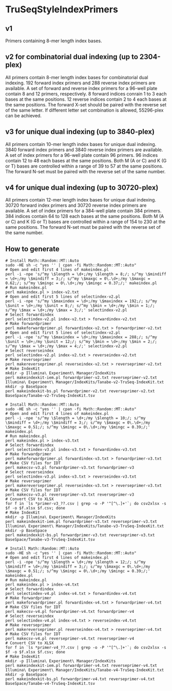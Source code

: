 # TruSeqStyleIndexPrimers
## v1
Primers containing 8-mer length index bases.
## v2 for combinatorial dual indexing (up to 2304-plex)
All primers contain 8-mer length index bases for combinatorial dual indexing. 192 forward index primers and 288 reverse index primers are available. A set of forward and reverse index primers for a 96-well plate contain 8 and 12 primers, respectively. 8 forward indices conrain 1 to 3 each bases at the same positions. 12 reverse indices contain 2 to 4 each bases at the same positions. The forward X-set should be paired with the reverse set of the same letter. If different letter set combination is allowed, 55296-plex can be achieved.
## v3 for unique dual indexing (up to 3840-plex)
All primers contain 10-mer length index bases for unique dual indexing. 3840 forward index primers and 3840 reverse index primers are available. A set of index primers for a 96-well plate contain 96 primers. 96 indices contain 12 to 48 each bases at the same positions. Both M (A or C) and K (G or T) bases are controlled within a range of 39 to 57 at the same positions. The forward N-set must be paired with the reverse set of the same number.
## v4 for unique dual indexing (up to 30720-plex)
All primers contain 12-mer length index bases for unique dual indexing. 30720 forward index primers and 30720 reverse index primers are available. A set of index primers for a 384-well plate contain 384 primers. 384 indices contain 64 to 128 each bases at the same positions. Both M (A or C) and K (G or T) bases are controlled within a range of 154 to 230 at the same positions. The forward N-set must be paired with the reverse set of the same number.
## How to generate
```
# Install Math::Random::MT::Auto
sudo -HE sh -c "yes '' | cpan -fi Math::Random::MT::Auto"
# Open and edit first 4 lines of makeindex.pl
perl -i -npe 's/^my \$length = \d+;/my \$length = 8;/; s/^my \$mindiff = \d+;/my \$mindiff = 3;/; s/^my \$maxgc = 0\.\d+;/my \$maxgc = 0.62;/; s/^my \$mingc = 0\.\d+;/my \$mingc = 0.37;/;' makeindex.pl
# Run makeindex.pl
perl makeindex.pl > index-v2.txt
# Open and edit first 5 lines of selectindex-v2.pl
perl -i -npe 's/^my \$maxindex = \d+;/my \$maxindex = 192;/; s/^my \$unit = \d+;/my \$unit = 8;/; s/^my \$min = \d+;/my \$min = 1;/; s/^my \$max = \d+;/my \$max = 3;/;' selectindex-v2.pl
# Select forwardindex
perl selectindex-v2.pl index-v2.txt > forwardindex-v2.txt
# Make forwardprimer
perl makeforwardprimer.pl forwardindex-v2.txt > forwardprimer-v2.txt
# Open and edit first 5 lines of selectindex-v2.pl
perl -i -npe 's/^my \$maxindex = \d+;/my \$maxindex = 288;/; s/^my \$unit = \d+;/my \$unit = 12;/; s/^my \$min = \d+;/my \$min = 2;/; s/^my \$max = \d+;/my \$max = 4;/;' selectindex-v2.pl
# Select reverseindex
perl selectindex-v2.pl index-v2.txt > reverseindex-v2.txt
# Make reverseprimer
perl makereverseprimer.pl reverseindex-v2.txt > reverseprimer-v2.txt
# Make IndexKit
mkdir -p Illumina\ Experiment\ Manager/IndexKits
perl makeindexkit-iem.pl forwardprimer-v2.txt reverseprimer-v2.txt Illumina\ Experiment\ Manager/IndexKits/Tanabe-v2-TruSeq-IndexKit.txt
mkdir -p BaseSpace
perl makeindexkit-bs.pl forwardprimer-v2.txt reverseprimer-v2.txt BaseSpace/Tanabe-v2-TruSeq-IndexKit.tsv
```
```
# Install Math::Random::MT::Auto
sudo -HE sh -c "yes '' | cpan -fi Math::Random::MT::Auto"
# Open and edit first 4 lines of makeindex.pl
perl -i -npe 's/^my \$length = \d+;/my \$length = 10;/; s/^my \$mindiff = \d+;/my \$mindiff = 3;/; s/^my \$maxgc = 0\.\d+;/my \$maxgc = 0.51;/; s/^my \$mingc = 0\.\d+;/my \$mingc = 0.39;/;' makeindex.pl
# Run makeindex.pl
perl makeindex.pl > index-v3.txt
# Select forwardindex
perl selectindex-v3.pl index-v3.txt > forwardindex-v3.txt
# Make forwardprimer
perl makeforwardprimer.pl forwardindex-v3.txt > forwardprimer-v3.txt
# Make CSV files for IDT
perl makecsv-v3.pl forwardprimer-v3.txt forwardprimer-v3
# Select reverseindex
perl selectindex-v3.pl index-v3.txt > reverseindex-v3.txt
# Make reverseprimer
perl makereverseprimer.pl reverseindex-v3.txt > reverseprimer-v3.txt
# Make CSV files for IDT
perl makecsv-v3.pl reverseprimer-v3.txt reverseprimer-v3
# Convert CSV to XLSX
for f in `ls *primer-v3_??.csv | grep -o -P '^[^\.]+'`; do csv2xlsx -s $f -o $f.xlsx $f.csv; done
# Make IndexKit
mkdir -p Illumina\ Experiment\ Manager/IndexKits
perl makeindexkit-iem.pl forwardprimer-v3.txt reverseprimer-v3.txt Illumina\ Experiment\ Manager/IndexKits/Tanabe-v3-TruSeq-IndexKit.txt
mkdir -p BaseSpace
perl makeindexkit-bs.pl forwardprimer-v3.txt reverseprimer-v3.txt BaseSpace/Tanabe-v3-TruSeq-IndexKit.tsv
```
```
# Install Math::Random::MT::Auto
sudo -HE sh -c "yes '' | cpan -fi Math::Random::MT::Auto"
# Open and edit first 4 lines of makeindex.pl
perl -i -npe 's/^my \$length = \d+;/my \$length = 12;/; s/^my \$mindiff = \d+;/my \$mindiff = 3;/; s/^my \$maxgc = 0\.\d+;/my \$maxgc = 0.51;/; s/^my \$mingc = 0\.\d+;/my \$mingc = 0.39;/;' makeindex.pl
# Run makeindex.pl
perl makeindex.pl > index-v4.txt
# Select forwardindex
perl selectindex-v4.pl index-v4.txt > forwardindex-v4.txt
# Make forwardprimer
perl makeforwardprimer.pl forwardindex-v4.txt > forwardprimer-v4.txt
# Make CSV files for IDT
perl makecsv-v4.pl forwardprimer-v4.txt forwardprimer-v4
# Select reverseindex
perl selectindex-v4.pl index-v4.txt > reverseindex-v4.txt
# Make reverseprimer
perl makereverseprimer.pl reverseindex-v4.txt > reverseprimer-v4.txt
# Make CSV files for IDT
perl makecsv-v4.pl reverseprimer-v4.txt reverseprimer-v4
# Convert CSV to XLSX
for f in `ls *primer-v4_??.csv | grep -o -P '^[^\.]+'`; do csv2xlsx -s $f -o $f.xlsx $f.csv; done
# Make IndexKit
mkdir -p Illumina\ Experiment\ Manager/IndexKits
perl makeindexkit-iem.pl forwardprimer-v4.txt reverseprimer-v4.txt Illumina\ Experiment\ Manager/IndexKits/Tanabe-v4-TruSeq-IndexKit.txt
mkdir -p BaseSpace
perl makeindexkit-bs.pl forwardprimer-v4.txt reverseprimer-v4.txt BaseSpace/Tanabe-v4-TruSeq-IndexKit.tsv
```
